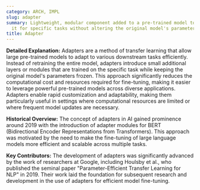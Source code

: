 ```yaml
---
category: ARCH, IMPL
slug: adapter
summary: Lightweight, modular component added to a pre-trained model to fine-tune
  it for specific tasks without altering the original model's parameters significantly.
title: Adapter
---
```


**Detailed Explanation:** Adapters are a method of transfer learning that allow large pre-trained models to adapt to various downstream tasks efficiently. Instead of retraining the entire model, adapters introduce small additional layers or modules that are trained on the specific task while keeping the original model's parameters frozen. This approach significantly reduces the computational cost and resources required for fine-tuning, making it easier to leverage powerful pre-trained models across diverse applications. Adapters enable rapid customization and adaptability, making them particularly useful in settings where computational resources are limited or where frequent model updates are necessary.

**Historical Overview:** The concept of adapters in AI gained prominence around 2019 with the introduction of adapter modules for BERT (Bidirectional Encoder Representations from Transformers). This approach was motivated by the need to make the fine-tuning of large language models more efficient and scalable across multiple tasks.

**Key Contributors:** The development of adapters was significantly advanced by the work of researchers at Google, including Houlsby et al., who published the seminal paper "Parameter-Efficient Transfer Learning for NLP" in 2019. Their work laid the foundation for subsequent research and development in the use of adapters for efficient model fine-tuning.